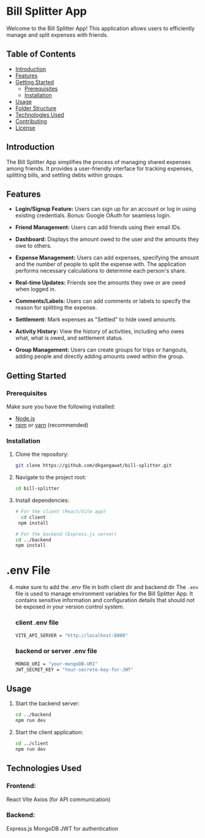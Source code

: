 # Bill Splitter App

Welcome to the Bill Splitter App! This application allows users to efficiently manage and split expenses with friends.

## Table of Contents

- [Introduction](#introduction)
- [Features](#features)
- [Getting Started](#getting-started)
  - [Prerequisites](#prerequisites)
  - [Installation](#installation)
- [Usage](#usage)
- [Folder Structure](#folder-structure)
- [Technologies Used](#technologies-used)
- [Contributing](#contributing)
- [License](#license)

## Introduction

The Bill Splitter App simplifies the process of managing shared expenses among friends. It provides a user-friendly interface for tracking expenses, splitting bills, and settling debts within groups.

## Features

- **Login/Signup Feature:** Users can sign up for an account or log in using existing credentials. Bonus: Google OAuth for seamless login.

- **Friend Management:** Users can add friends using their email IDs.

- **Dashboard:** Displays the amount owed to the user and the amounts they owe to others.

- **Expense Management:** Users can add expenses, specifying the amount and the number of people to split the expense with. The application performs necessary calculations to determine each person's share.

- **Real-time Updates:** Friends see the amounts they owe or are owed when logged in.

- **Comments/Labels:** Users can add comments or labels to specify the reason for splitting the expense.

- **Settlement:** Mark expenses as "Settled" to hide owed amounts.

- **Activity History:** View the history of activities, including who owes what, what is owed, and settlement status.

- **Group Management:** Users can create groups for trips or hangouts, adding people and directly adding amounts owed within the group.

## Getting Started

### Prerequisites

Make sure you have the following installed:

- [Node.js](https://nodejs.org/)
- [npm](https://www.npmjs.com/) or [yarn](https://yarnpkg.com/) (recommended)

### Installation

1. Clone the repository:

   ```bash
   git clone https://github.com/dkgangawat/bill-splitter.git

   ```

2. Navigate to the project root:
   ```bash
   cd bill-splitter
   ```
3. Install dependencies:

   ```bash
   # For the client (React/Vite app)
     cd client
    npm install

   # For the backend (Express.js server)
   cd ../backend
   npm install
   ```

# .env File

4. make sure to add the .env file in both client dir and backend dir
   The `.env` file is used to manage environment variables for the Bill Splitter App. It contains sensitive information and configuration details that should not be exposed in your version control system.

   ### client .env file

   ```bash
   VITE_API_SERVER = "http://localhost:8000"
   ```

   ### backend or server .env file

   ```bash
   MONGO_URI = "your-mongoDB-URI"
   JWT_SECRET_KEY = "Your-secrete-key-for-JWT"

   ```

## Usage

1.  Start the backend server:
    ```bash
    cd ../backend
    npm run dev
    ```
2.  Start the client application:
    ```bash
    cd ../client
    npm run dev
    ```

## Technologies Used

### Frontend:

React
Vite
Axios (for API communication)

### Backend:

Express.js
MongoDB
JWT for authentication
